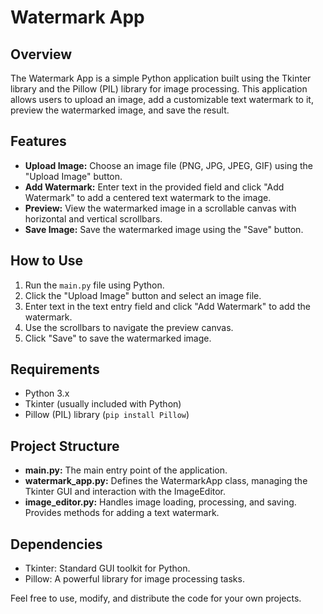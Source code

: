 # Watermark App

## Overview
The Watermark App is a simple Python application built using the Tkinter library and the Pillow (PIL) library for image processing. This application allows users to upload an image, add a customizable text watermark to it, preview the watermarked image, and save the result.

## Features
- **Upload Image:** Choose an image file (PNG, JPG, JPEG, GIF) using the "Upload Image" button.
- **Add Watermark:** Enter text in the provided field and click "Add Watermark" to add a centered text watermark to the image.
- **Preview:** View the watermarked image in a scrollable canvas with horizontal and vertical scrollbars.
- **Save Image:** Save the watermarked image using the "Save" button.

## How to Use
1. Run the `main.py` file using Python.
2. Click the "Upload Image" button and select an image file.
3. Enter text in the text entry field and click "Add Watermark" to add the watermark.
4. Use the scrollbars to navigate the preview canvas.
5. Click "Save" to save the watermarked image.

## Requirements
- Python 3.x
- Tkinter (usually included with Python)
- Pillow (PIL) library (`pip install Pillow`)

## Project Structure
- **main.py:** The main entry point of the application.
- **watermark_app.py:** Defines the WatermarkApp class, managing the Tkinter GUI and interaction with the ImageEditor.
- **image_editor.py:** Handles image loading, processing, and saving. Provides methods for adding a text watermark.

## Dependencies
- Tkinter: Standard GUI toolkit for Python.
- Pillow: A powerful library for image processing tasks.

Feel free to use, modify, and distribute the code for your own projects.
